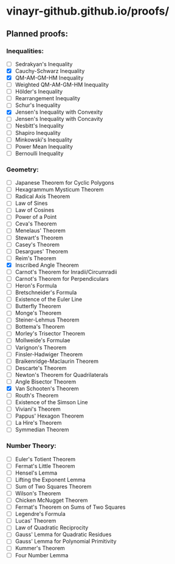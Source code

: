 # vinayr-github.github.io/proofs/
## Planned proofs:

### Inequalities:
- [ ] Sedrakyan's Inequality
- [x] Cauchy-Schwarz Inequality
- [x] QM-AM-GM-HM Inequality
- [ ] Weighted QM-AM-GM-HM Inequality
- [ ] Hölder's Inequality
- [ ] Rearrangement Inequality
- [ ] Schur's Inequality
- [x] Jensen's Inequality with Convexity
- [ ] Jensen's Inequality with Concavity
- [ ] Nesbitt's Inequality
- [ ] Shapiro Inequality
- [ ] Minkowski's Inequality
- [ ] Power Mean Inequality
- [ ] Bernoulli Inequality

### Geometry:
- [ ] Japanese Theorem for Cyclic Polygons
- [ ] Hexagrammum Mysticum Theorem
- [ ] Radical Axis Theorem
- [ ] Law of Sines
- [ ] Law of Cosines
- [ ] Power of a Point
- [ ] Ceva's Theorem
- [ ] Menelaus' Theorem
- [ ] Stewart's Theorem
- [ ] Casey's Theorem
- [ ] Desargues' Theorem
- [ ] Reim's Theorem
- [x] Inscribed Angle Theorem
- [ ] Carnot's Theorem for Inradii/Circumradii
- [ ] Carnot's Theorem for Perpendiculars
- [ ] Heron's Formula
- [ ] Bretschneider's Formula
- [ ] Existence of the Euler Line
- [ ] Butterfly Theorem
- [ ] Monge's Theorem
- [ ] Steiner-Lehmus Theorem
- [ ] Bottema's Theorem
- [ ] Morley's Trisector Theorem
- [ ] Mollweide's Formulae
- [ ] Varignon's Theorem
- [ ] Finsler-Hadwiger Theorem
- [ ] Braikenridge-Maclaurin Theorem
- [ ] Descarte's Theorem
- [ ] Newton's Theorem for Quadrilaterals
- [ ] Angle Bisector Theorem
- [x] Van Schooten's Theorem
- [ ] Routh's Theorem
- [ ] Existence of the Simson Line
- [ ] Viviani's Theorem
- [ ] Pappus' Hexagon Theorem
- [ ] La Hire's Theorem
- [ ] Symmedian Theorem

### Number Theory:
- [ ] Euler's Totient Theorem
- [ ] Fermat's Little Theorem
- [ ] Hensel's Lemma
- [ ] Lifting the Exponent Lemma
- [ ] Sum of Two Squares Theorem
- [ ] Wilson's Theorem
- [ ] Chicken McNugget Theorem
- [ ] Fermat's Theorem on Sums of Two Squares
- [ ] Legendre's Formula
- [ ] Lucas' Theorem
- [ ] Law of Quadratic Reciprocity
- [ ] Gauss' Lemma for Quadratic Residues
- [ ] Gauss' Lemma for Polynomial Primitivity
- [ ] Kummer's Theorem
- [ ] Four Number Lemma
